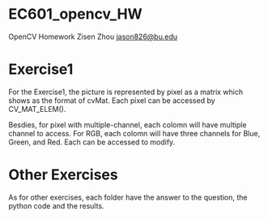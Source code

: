 # EC601_opencv_HW
OpenCV Homework
Zisen Zhou
jason826@bu.edu

# Exercise1
For the Exercise1, the picture is represented by pixel as a matrix which shows as the format of cvMat. Each pixel can be accessed by CV_MAT_ELEM().

Besdies, for pixel with multiple-channel, each colomn will have multiple channel to access. For RGB, each colomn will have three channels for Blue, Green, and Red. Each can be accessed to modify.

# Other Exercises
As for other exercises, each folder have the answer to the question, the python code and the results. 
